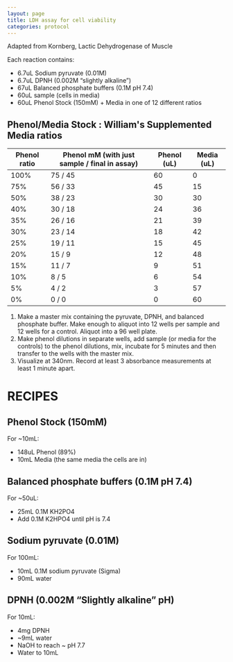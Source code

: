 ```yaml
---
layout: page
title: LDH assay for cell viability
categories: protocol
---
```

Adapted from Kornberg, Lactic Dehydrogenase of Muscle

Each reaction contains:
  * 6.7uL Sodium pyruvate (0.01M)
  * 6.7uL DPNH (0.002M “slightly alkaline”)
  * 67uL Balanced phosphate buffers (0.1M pH 7.4)
  * 60uL sample (cells in media)
  * 60uL Phenol Stock (150mM) + Media in one of 12 different ratios

## Phenol/Media Stock : William's Supplemented Media ratios

| Phenol ratio | Phenol mM (with just sample / final in assay) | Phenol (uL) | Media (uL) |
| ------------ | --------------------------------------------- | ----------- | ---------- |
| 100% | 75 / 45 | 60 | 0  |
| 75%  | 56 / 33 | 45 | 15 |
| 50%  | 38 / 23 | 30 | 30 |
| 40%  | 30 / 18 | 24 | 36 |
| 35%  | 26 / 16 | 21 | 39 |
| 30%  | 23 / 14 | 18 | 42 |
| 25%  | 19 / 11 | 15 | 45 |
| 20%  | 15 / 9  | 12 | 48 |
| 15%  | 11 / 7  | 9  | 51 |
| 10%  | 8 / 5   | 6  | 54 |
| 5%   | 4 / 2   | 3  | 57 |
| 0%   | 0 / 0   | 0  | 60 |

1. Make a master mix containing the pyruvate, DPNH, and balanced phosphate buffer. Make enough to aliquot into 12 wells per sample and 12 wells for a control. Aliquot into a 96 well plate.
1. Make phenol dilutions in separate wells, add sample (or media for the controls) to the phenol dilutions, mix, incubate for 5 minutes and then transfer to the wells with the master mix.
1. Visualize at 340nm. Record at least 3 absorbance measurements at least 1 minute apart.


# RECIPES

## Phenol Stock (150mM)  

For ~10mL:
  * 148uL Phenol (89%)
  * 10mL Media (the same media the cells are in)

## Balanced phosphate buffers (0.1M pH 7.4)

For ~50uL:
  * 25mL 0.1M KH2PO4
  * Add 0.1M K2HPO4 until pH is 7.4

## Sodium pyruvate (0.01M)

For 100mL:
  * 10mL 0.1M sodium pyruvate (Sigma)
  * 90mL water

## DPNH (0.002M “Slightly alkaline” pH)

For 10mL:
  * 4mg DPNH
  * ~9mL water
  * NaOH to reach ~ pH 7.7
  * Water to 10mL
